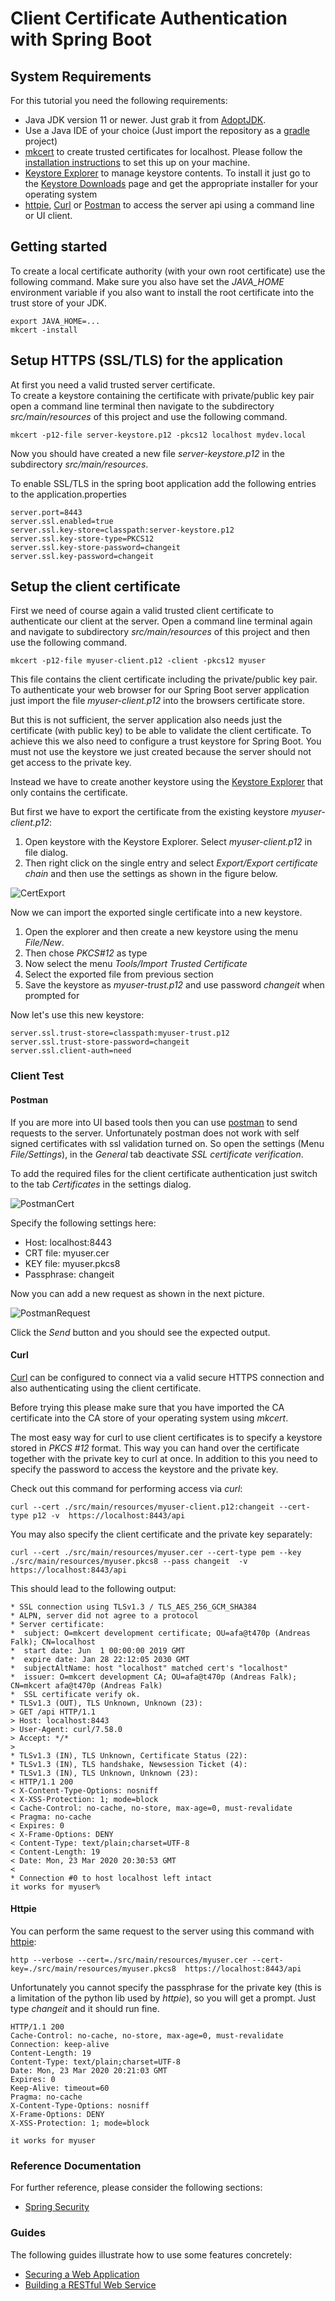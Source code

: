 # Client Certificate Authentication with Spring Boot

## System Requirements

For this tutorial you need the following requirements:

* Java JDK version 11 or newer. Just grab it from [AdoptJDK](https://adoptopenjdk.net/?variant=openjdk11&jvmVariant=hotspot).
* Use a Java IDE of your choice (Just import the repository as a [gradle](https://gradle.org/) project)
* [mkcert](https://mkcert.dev/) to create trusted certificates for localhost. Please follow 
  the [installation instructions](https://github.com/FiloSottile/mkcert#installation) to set this up
  on your machine.
* [Keystore Explorer](https://keystore-explorer.org/) to manage keystore contents. To install it just 
  go to the [Keystore Downloads](https://keystore-explorer.org/downloads.html) page and get the appropriate
  installer for your operating system  
* [httpie](https://httpie.org/), [Curl](https://curl.haxx.se/) or [Postman](https://www.postman.com/) to access the 
server api using a command line or UI client. 
  
## Getting started

To create a local certificate authority (with your own root certificate)
use the following command. Make sure you also have set the _JAVA_HOME_ environment variable if you also want 
to install the root certificate into the trust store of your JDK. 

```
export JAVA_HOME=...
mkcert -install
```

## Setup HTTPS (SSL/TLS) for the application

At first you need a valid trusted server certificate.  
To create a keystore containing the certificate with private/public key pair 
open a command line terminal then navigate to the subdirectory _src/main/resources_ of this project 
and use the following command.

```
mkcert -p12-file server-keystore.p12 -pkcs12 localhost mydev.local
```

Now you should have created a new file _server-keystore.p12_ in the subdirectory _src/main/resources_.

To enable SSL/TLS in the spring boot application add the following entries to the application.properties

```properties
server.port=8443
server.ssl.enabled=true
server.ssl.key-store=classpath:server-keystore.p12
server.ssl.key-store-type=PKCS12
server.ssl.key-store-password=changeit
server.ssl.key-password=changeit
```


## Setup the client certificate

First we need of course again a valid trusted client certificate to authenticate 
our client at the server.
Open a command line terminal again and navigate to subdirectory _src/main/resources_ of this project
and then use the following command.

```
mkcert -p12-file myuser-client.p12 -client -pkcs12 myuser
```

This file contains the client certificate including the private/public key pair.
To authenticate your web browser for our Spring Boot server application just import
the file _myuser-client.p12_ into the browsers certificate store.

But this is not sufficient, the server application also needs just the certificate (with public key)
to be able to validate the client certificate.
To achieve this we also need to configure a trust keystore for Spring Boot. 
You must not use the keystore we just created because the server should not get access to the private key.

Instead we have to create another keystore using the [Keystore Explorer](https://keystore-explorer.org/)
that only contains the certificate.

But first we have to export the certificate from the existing keystore _myuser-client.p12_:

1. Open keystore with the Keystore Explorer. Select _myuser-client.p12_ in file dialog.
2. Then right click on the single entry and select _Export/Export certificate chain_ and then use the 
   settings as shown in the figure below.
   
![CertExport](images/cert_export.png)   

Now we can import the exported single certificate into a new keystore.

1. Open the explorer and then create a new keystore using the menu _File/New_. 
2. Then chose _PKCS#12_ as type
3. Now select the menu _Tools/Import Trusted Certificate_
4. Select the exported file from previous section
5. Save the keystore as _myuser-trust.p12_ and use password _changeit_ when prompted for

Now let's use this new keystore:

```properties
server.ssl.trust-store=classpath:myuser-trust.p12
server.ssl.trust-store-password=changeit
server.ssl.client-auth=need
```

### Client Test

#### Postman

If you are more into UI based tools then you can use [postman]() to send requests to the server.
Unfortunately postman does not work with self signed certificates with ssl validation turned on.
So open the settings (Menu _File/Settings_), in the _General_ tab deactivate _SSL certificate verification_.

To add the required files for the client certificate authentication just switch to the tab _Certificates_ in the settings dialog.

![PostmanCert](images/postman_certificates.png)

Specify the following settings here:

* Host: localhost:8443
* CRT file: myuser.cer
* KEY file: myuser.pkcs8
* Passphrase: changeit   

Now you can add a new request as shown in the next picture.

![PostmanRequest](images/postman_request.png)

Click the _Send_ button and you should see the expected output.

#### Curl

[Curl](https://curl.haxx.se/) can be configured to connect via a valid secure HTTPS connection and also
authenticating using the client certificate.

Before trying this please make sure that you have imported the CA certificate into the CA store of your operating system
using _mkcert_.

The most easy way for curl to use client certificates is to specify a keystore stored in _PKCS #12_ format.
This way you can hand over the certificate together with the private key to curl at once. In addition to this you need
to specify the password to access the keystore and the private key.

Check out this command for performing access via _curl_:  

```shell script
curl --cert ./src/main/resources/myuser-client.p12:changeit --cert-type p12 -v  https://localhost:8443/api
```

You may also specify the client certificate and the private key separately:

```shell script
curl --cert ./src/main/resources/myuser.cer --cert-type pem --key ./src/main/resources/myuser.pkcs8 --pass changeit  -v  https://localhost:8443/api
```

This should lead to the following output:

```shell script
* SSL connection using TLSv1.3 / TLS_AES_256_GCM_SHA384
* ALPN, server did not agree to a protocol
* Server certificate:
*  subject: O=mkcert development certificate; OU=afa@t470p (Andreas Falk); CN=localhost
*  start date: Jun  1 00:00:00 2019 GMT
*  expire date: Jan 28 22:12:05 2030 GMT
*  subjectAltName: host "localhost" matched cert's "localhost"
*  issuer: O=mkcert development CA; OU=afa@t470p (Andreas Falk); CN=mkcert afa@t470p (Andreas Falk)
*  SSL certificate verify ok.
* TLSv1.3 (OUT), TLS Unknown, Unknown (23):
> GET /api HTTP/1.1
> Host: localhost:8443
> User-Agent: curl/7.58.0
> Accept: */*
> 
* TLSv1.3 (IN), TLS Unknown, Certificate Status (22):
* TLSv1.3 (IN), TLS handshake, Newsession Ticket (4):
* TLSv1.3 (IN), TLS Unknown, Unknown (23):
< HTTP/1.1 200 
< X-Content-Type-Options: nosniff
< X-XSS-Protection: 1; mode=block
< Cache-Control: no-cache, no-store, max-age=0, must-revalidate
< Pragma: no-cache
< Expires: 0
< X-Frame-Options: DENY
< Content-Type: text/plain;charset=UTF-8
< Content-Length: 19
< Date: Mon, 23 Mar 2020 20:30:53 GMT
< 
* Connection #0 to host localhost left intact
it works for myuser% 
```

#### Httpie

You can perform the same request to the server using this command with [httpie](https://httpie.org/):

```shell script
http --verbose --cert=./src/main/resources/myuser.cer --cert-key=./src/main/resources/myuser.pkcs8  https://localhost:8443/api
```

Unfortunately you cannot specify the passphrase for the private key (this is a limitation of the python lib used by _httpie_),
so you will get a prompt. Just type _changeit_ and it should run fine.

```shell script
HTTP/1.1 200 
Cache-Control: no-cache, no-store, max-age=0, must-revalidate
Connection: keep-alive
Content-Length: 19
Content-Type: text/plain;charset=UTF-8
Date: Mon, 23 Mar 2020 20:21:03 GMT
Expires: 0
Keep-Alive: timeout=60
Pragma: no-cache
X-Content-Type-Options: nosniff
X-Frame-Options: DENY
X-XSS-Protection: 1; mode=block

it works for myuser
```

### Reference Documentation
For further reference, please consider the following sections:

* [Spring Security](https://docs.spring.io/spring-boot/docs/2.2.4.RELEASE/reference/htmlsingle/#boot-features-security)

### Guides
The following guides illustrate how to use some features concretely:

* [Securing a Web Application](https://spring.io/guides/gs/securing-web/)
* [Building a RESTful Web Service](https://spring.io/guides/gs/rest-service/)

